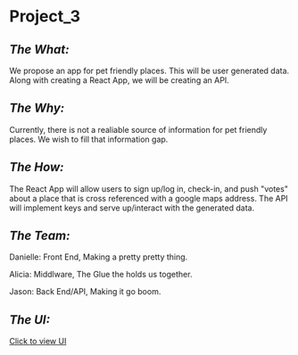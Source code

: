 # Project_3

## _The What:_

We propose an app for pet friendly places.  This will be user generated data.  Along with creating a React App, we will be creating an API.  

## _The Why:_

Currently, there is not a realiable source of information for pet friendly places.  We wish to fill that information gap.

## _The How:_

The React App will allow users to sign up/log in, check-in, and push "votes" about a place that is cross referenced with a google maps address.  The API will implement keys and serve up/interact with the generated data.

## _The Team:_

Danielle: Front End, Making a pretty pretty thing.

Alicia: Middlware, The Glue the holds us together.

Jason: Back End/API, Making it go boom.

## _The UI:_

<a href="https://github.com/JRForman/Project_3/blob/master/readme_resources/FetchUIX.pdf">Click to view UI</a>
